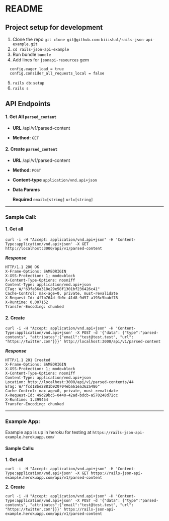 # README

## Project setup for development
1. Clone the repo `git clone git@github.com:biiishal/rails-json-api-example.git`
2. `cd rails-json-api-example`
3. Run bundle `bundle`
4. Add lines for `jsonapi-resources` gem
  ```
    config.eager_load = true
    config.consider_all_requests_local = false
  ```
5. `rails db:setup`
6. `rails s`

## API Endpoints

#### 1. Get All `parsed_content`
- **URL**
  /api/v1/parsed-content

- **Method:**
  `GET`

#### 2. Create `parsed_content`
- **URL**
  /api/v1/parsed-content

- **Method:**
  `POST`

- **Content-type**
  `application/vnd.api+json`

- **Data Params**

  **Required**
  `email=[string]`
  `url=[string]`

___

### Sample Call:

#### 1. Get all
```
curl -i -H "Accept: application/vnd.api+json" -H 'Content-Type:application/vnd.api+json' -X GET http://localhost:3000/api/v1/parsed-content
```

***Response***
```
HTTP/1.1 200 OK
X-Frame-Options: SAMEORIGIN
X-XSS-Protection: 1; mode=block
X-Content-Type-Options: nosniff
Content-Type: application/vnd.api+json
ETag: W/"63fa56a318e29e58f1301bf236426c41"
Cache-Control: max-age=0, private, must-revalidate
X-Request-Id: 4f7b764d-fb0c-41d8-9d57-a193c5babf78
X-Runtime: 0.007152
Transfer-Encoding: chunked
```
#### 2. Create
```
curl -i -H "Accept: application/vnd.api+json" -H 'Content-Type:application/vnd.api+json' -X POST -d '{"data": {"type":"parsed-contents", "attributes":{"email":"test@test.test", "url": "https://twitter.com"}}}' http://localhost:3000/api/v1/parsed-content
```
***Response***
```
HTTP/1.1 201 Created
X-Frame-Options: SAMEORIGIN
X-XSS-Protection: 1; mode=block
X-Content-Type-Options: nosniff
Content-Type: application/vnd.api+json
Location: http://localhost:3000/api/v1/parsed-contents/44
ETag: W/"fcd18be2881b920704eba61ea362a486"
Cache-Control: max-age=0, private, must-revalidate
X-Request-Id: 49d29bc5-0440-42ad-bdcb-a570248d72cc
X-Runtime: 1.399454
Transfer-Encoding: chunked
```
---

### Example App:
Example app is up in heroku for testing at `https://rails-json-api-example.herokuapp.com/`

#### Sample Calls:
**1. Get all**
```
curl -i -H "Accept: application/vnd.api+json" -H 'Content-Type:application/vnd.api+json' -X GET https://rails-json-api-example.herokuapp.com/api/v1/parsed-content

```
**2. Create**
```
curl -i -H "Accept: application/vnd.api+json" -H 'Content-Type:application/vnd.api+json' -X POST -d '{"data": {"type":"parsed-contents", "attributes":{"email":"test@test.test", "url": "https://twitter.com"}}}' https://rails-json-api-example.herokuapp.com/api/v1/parsed-content
```